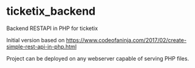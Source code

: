# ticketix_backend
Backend RESTAPI in PHP for ticketix

Initial version based on https://www.codeofaninja.com/2017/02/create-simple-rest-api-in-php.html

Project can be deployed on any webserver capable of serving PHP files.